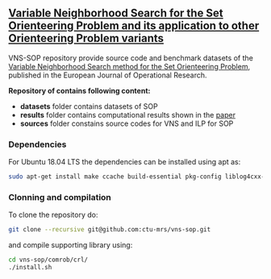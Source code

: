## [Variable Neighborhood Search for the Set Orienteering Problem and its application to other Orienteering Problem variants](https://doi.org/10.1016/j.ejor.2019.01.047)

VNS-SOP repository provide source code and benchmark datasets of the [Variable Neighborhood Search method for the Set Orienteering Problem](https://doi.org/10.1016/j.ejor.2019.01.047), published in the European Journal of Operational Research.

**Repository of contains following content:**
- **datasets** folder contains datasets of SOP
- **results** folder contains computational results shown in the [paper](https://doi.org/10.1016/j.ejor.2019.01.047)
- **sources** folder constains source codes for VNS and ILP for SOP  


### Dependencies 

For Ubuntu 18.04 LTS the dependencies can be installed using apt as:
```bash 
sudo apt-get install make ccache build-essential pkg-config liblog4cxx-dev libcairo2-dev libboost-filesystem-dev libboost-program-options-dev libboost-thread-dev libboost-iostreams-dev libboost-system-dev
```
### Clonning and compilation
To clone the repository do:
```bash 
git clone --recursive git@github.com:ctu-mrs/vns-sop.git
```
and compile supporting library using:
```bash 
cd vns-sop/comrob/crl/
./install.sh
```